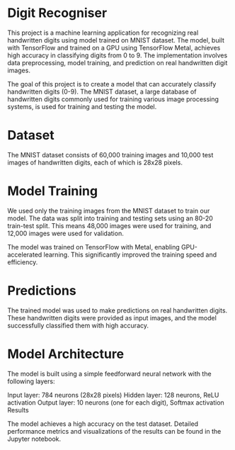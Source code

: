 # Digit Recogniser

This project is a machine learning application for recognizing real handwritten digits using model trained on MNIST dataset. The model, built with TensorFlow and trained on a GPU using TensorFlow Metal, achieves high accuracy in classifying digits from 0 to 9. The implementation involves data preprocessing, model training, and prediction on real handwritten digit images.

The goal of this project is to create a model that can accurately classify handwritten digits (0-9). The MNIST dataset, a large database of handwritten digits commonly used for training various image processing systems, is used for training and testing the model.

# Dataset

The MNIST dataset consists of 60,000 training images and 10,000 test images of handwritten digits, each of which is 28x28 pixels.

# Model Training

We used only the training images from the MNIST dataset to train our model. The data was split into training and testing sets using an 80-20 train-test split. This means 48,000 images were used for training, and 12,000 images were used for validation.

The model was trained on TensorFlow with Metal, enabling GPU-accelerated learning. This significantly improved the training speed and efficiency.

# Predictions

The trained model was used to make predictions on real handwritten digits. These handwritten digits were provided as input images, and the model successfully classified them with high accuracy.

# Model Architecture

The model is built using a simple feedforward neural network with the following layers:

Input layer: 784 neurons (28x28 pixels)
Hidden layer: 128 neurons, ReLU activation
Output layer: 10 neurons (one for each digit), Softmax activation
Results

The model achieves a high accuracy on the test dataset. Detailed performance metrics and visualizations of the results can be found in the Jupyter notebook.

